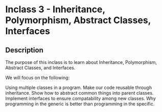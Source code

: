 # Inclass 3 - Inheritance, Polymorphism, Abstract Classes, Interfaces

## Description

The purpose of this inclass is to learn about Inheritance, Polymorphism, Abstract Classes, and Interfaces.

We will focus on the following:

Using multiple classes in a program.
Make our code reusable through inheritance.
Show how to abstract common things into parent classes.
Implement interfaces to ensure compatability among new classes.
Why programming in the generic is better than programming in the specific.

